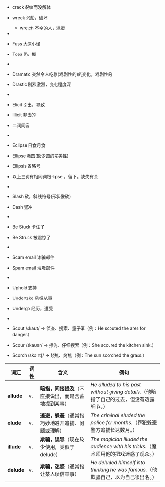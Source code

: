 - crack 裂纹而没解体
- wreck 沉船，破坏
  - wretch 不幸的人，混蛋

-
- Fuss 大惊小怪
- Toss 仍，掷

-
- Dramatic 突然令人吃惊(戏剧性的)的变化，戏剧性的
- Drastic 剧烈激烈，变化程度深

-
- Elicit 引出，导致
- Illicit 非法的
 - 二词同音

- 
- Eclipse 日食月食
- Ellipse 椭圆(缺少圆的完美性)
- Ellipsis 省略号
 - 以上三词有相同词根-lipse ，留下。缺失有关 

-
- Slash 砍，斜线符号(形状像砍)
- Dash 猛冲

- 
- Be Stuck 卡住了
- Be Struck 被震惊了

-
- Scam email 诈骗邮件
- Spam email 垃圾邮件

-
- Uphold 支持
- Undertake 承担从事
- Undergo 经历，遭受

- 
- Scout /skaʊt/ → 侦查、搜索、童子军（例：He scouted the area for danger.）
- Scour /skaʊər/ → 擦洗、仔细搜索（例：She scoured the kitchen sink.）
- Scorch /skɔːrtʃ/ → 烧焦、烤焦（例：The sun scorched the grass.）

| 词汇 | 词性 | 含义 | 例句 |
|------|------|------|------|
| **allude** | v. | **暗指，间接提及**（不直接说出，而是含蓄地提到某事） | *He alluded to his past without giving details.*（他暗指了自己的过去，但没有透露细节。） |
| **elude** | v. | **逃避，躲避**（通常指巧妙地避开追捕、问题或理解） | *The criminal eluded the police for months.*（罪犯躲避警方追捕长达数月。） |
| **illude** | v. | **欺骗，误导**（现在较少使用，类似于 delude） | *The magician illuded the audience with his tricks.*（魔术师用他的把戏迷惑了观众。） |
| **delude** | v. | **欺骗，迷惑**（通常指让某人误信某事） | *He deluded himself into thinking he was famous.*（他欺骗自己，以为自己很出名。） |










